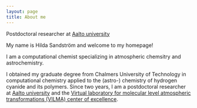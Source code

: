 ```yaml
---
layout: page
title: About me
---
```

Postdoctoral researcher at [Aalto university][Aalto link]

My name is Hilda Sandström and welcome to my homepage!

I am a computational chemist specializing in atmospheric chemsitry and astrochemistry. 

I obtained my graduate degree from Chalmers University of Technology in computational chemistry applied to the (astro-) chemistry of hydrogen cyanide and its polymers. Since two years, I am a postdoctoral researcher at [Aalto university][Aalto link] and the [Virtual laboratory for molecular level atmospheric transformations (VILMA) center of excellence][VILMA link]. 

[Aalto link]: https://research.aalto.fi/en/persons/hilda-sandstr%C3%B6m
[VILMA link]: https://www.helsinki.fi/en/researchgroups/vilma
